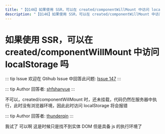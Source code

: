 ```yaml
---
title: "【Q146】如果使用 SSR，可以在 created/componentWillMount 中访问 localStorage 吗 | react,vue高频面试题"
description: "【Q146】如果使用 SSR，可以在 created/componentWillMount 中访问 localStorage 吗 字节跳动面试题、阿里腾讯面试题、美团小米面试题。"
---
```


# 如果使用 SSR，可以在 created/componentWillMount 中访问 localStorage 吗

::: tip Issue
欢迎在 Gtihub Issue 中回答此问题: [Issue 147](https://github.com/shfshanyue/Daily-Question/issues/147)
:::

::: tip Author
回答者: [shfshanyue](https://github.com/shfshanyue)
:::

不可以，created/componentWillMount 时，还未挂载，代码仍然在服务器中执行，此时没有浏览器环境，因此此时访问 localStorage 将会报错

::: tip Author
回答者: [thunderqin](https://github.com/thunderqin)
:::

我试了 可以啊 这是时候只是找不到实体 DOM 但是具备 js 的执行环境了
